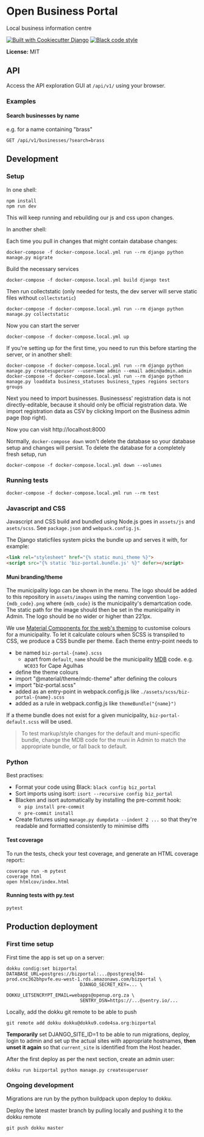Open Business Portal
====================

Local business information centre

[![Built with Cookiecutter Django](https://img.shields.io/badge/built%20with-Cookiecutter%20Django-ff69b4.svg)](https://github.com/pydanny/cookiecutter-django/)
[![Black code style](https://img.shields.io/badge/code%20style-black-000000.svg)](https://github.com/ambv/black)

**License:** MIT

API
---

Access the API exploration GUI at `/api/v1/` using your browser.

### Examples

#### Search businesses by name

e.g. for a name containing "brass"

    GET /api/v1/businesses/?search=brass


Development
-----------

### Setup

In one shell:

    npm install
    npm run dev

This will keep running and rebuilding our js and css upon changes.

In another shell:

Each time you pull in changes that might contain database changes:

```
docker-compose -f docker-compose.local.yml run --rm django python manage.py migrate
```

Build the necessary services

```
docker-compose -f docker-compose.local.yml build django test
```

Then run collectstatic (only needed for tests, the dev server will serve static files without `collectstatic`)

```
docker-compose -f docker-compose.local.yml run --rm django python manage.py collectstatic
```

Now you can start the server
```
docker-compose -f docker-compose.local.yml up
```

If you're setting up for the first time, you need to run this before starting
the server, or in another shell:

```
docker-compose -f docker-compose.local.yml run --rm django python manage.py createsuperuser --username admin --email admin@admin.admin
docker-compose -f docker-compose.local.yml run --rm django python manage.py loaddata business_statuses business_types regions sectors groups
```

Next you need to import businesses. Businessess' registration data is not directly-editable, because it should only be official registration data. We import registration data as CSV by clicking Import on the Business admin page (top right).

Now you can visit http://localhost:8000

Normally, `docker-compose down` won't delete the database so your database setup
and changes will persist. To delete the database for a completely fresh setup, run

```
docker-compose -f docker-compose.local.yml down --volumes
```

### Running tests

```
docker-compose -f docker-compose.local.yml run --rm test
```

### Javascript and CSS

Javascript and CSS build and bundled using Node.js goes in `assets/js` and `asets/scss`.
See `package.json` and `webpack.config.js`.

The Django staticfiles system picks the bundle up and serves it with, for example:

```html
<link rel="stylesheet" href="{% static muni_theme %}">
<script src="{% static 'biz-portal.bundle.js' %}" defer></script>
```

#### Muni branding/theme

The municipality logo can be shown in the menu. The logo should be added to this
repository in `assets/images` using the naming convention `logo-{mdb_code}.png`
where `{mdb_code}` is the municipality's demartcation code. The static path
for the image should then be set in the municipality in Admin. The logo should
be no wider or higher than 221px.

We use [Material Components for the web's theming](https://material.io/develop/web/docs/theming/)
to customise colours for a municipality. To let it calculate colours when SCSS
is transpiled to CSS, we produce a CSS bundle per theme. Each theme entry-point
needs to

- be named `biz-portal-{name}.scss`
  - apart from `default`, `name` should be the municipality [MDB](http://www.demarcation.org.za/) code. e.g. `WC033` for Cape Agulhas
- define the theme colours
- import "@material/theme/mdc-theme" after defining the colours
- import "biz-portal.scss"
- added as an entry-point in webpack.config.js like `./assets/scss/biz-portal-{name}.scss`
- added as a rule in webpack.config.js like `themeBundle("{name}")`

If a theme bundle does not exist for a given municipality,
`biz-portal-default.scss` will be used.

> To test markup/style changes for the default and muni-specific bundle, change
the MDB code for the muni in Admin to match the appropriate bundle, or fall back
to default.

### Python

Best practises:

- Format your code using Black: `black config biz_portal`
- Sort imports using isort: `isort --recursive config biz_portal`
- Blacken and isort automatically by installing the pre-commit hook:
  - `pip install pre-commit`
  - `pre-commit install`
- Create fixtures using `manage.py dumpdata --indent 2 ...` so that they're
readable and formatted consistently to minimise diffs

#### Test coverage

To run the tests, check your test coverage, and generate an HTML coverage report::

    coverage run -m pytest
    coverage html
    open htmlcov/index.html


#### Running tests with py.test

    pytest


Production deployment
---------------------

### First time setup

First time the app is set up on a server:

```
dokku condig:set bizportal DATABASE_URL=postgres://bizportal:...@postgresql94-prod.cnc362bhpvfe.eu-west-1.rds.amazonaws.com/bizportal \
                           DJANGO_SECRET_KEY=... \
                           DOKKU_LETSENCRYPT_EMAIL=webapps@openup.org.za \
                           SENTRY_DSN=https://...@sentry.io/...
```

Locally, add the dokku git remote to be able to push

```
git remote add dokku dokku@dokku9.code4sa.org:bizportal
```

**Temporarily** set DJANGO_SITE_ID=1 to be able to run migrations,
deploy, login to admin and set up the actual sites with appropriate hostnames,
**then unset it again** so that `current_site` is identified from the Host header.

After the first deploy as per the next section, create an admin user:

```
dokku run bizportal python manage.py createsuperuser
```

### Ongoing development

Migrations are run by the python buildpack upon deploy to dokku.

Deploy the latest master branch by pulling locally and pushing it to the dokku remote

```
git push dokku master
```
